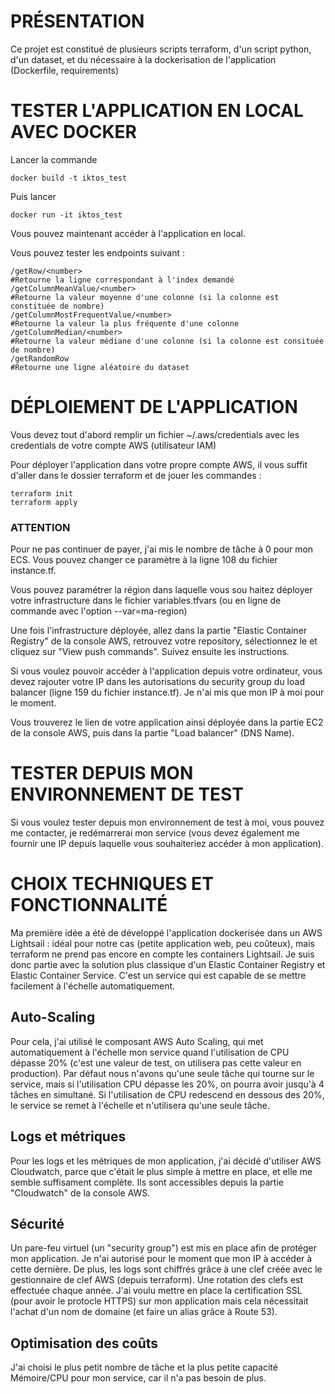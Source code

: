 # PRÉSENTATION

Ce projet est constitué de plusieurs scripts terraform, d'un script python, d'un dataset, et du nécessaire à la dockerisation de l'application (Dockerfile, requirements)

# TESTER L'APPLICATION EN LOCAL AVEC DOCKER

Lancer la commande
```
docker build -t iktos_test
```
Puis lancer 
```
docker run -it iktos_test
```
Vous pouvez maintenant accéder à l'application en local.


Vous pouvez tester les endpoints suivant : 

```
/getRow/<number>
#Retourne la ligne correspondant à l'index demandé
/getColumnMeanValue/<number>
#Retourne la valeur moyenne d'une colonne (si la colonne est constituée de nombre)
/getColumnMostFrequentValue/<number>
#Retourne la valeur la plus fréquente d'une colonne
/getColumnMedian/<number>
#Retourne la valeur médiane d'une colonne (si la colonne est consituée de nombre)
/getRandomRow
#Retourne une ligne aléatoire du dataset
```
# DÉPLOIEMENT DE L'APPLICATION

Vous devez tout d'abord remplir un fichier ~/.aws/credentials avec les credentials de votre compte AWS (utilisateur IAM)

Pour déployer l'application dans votre propre compte AWS, il vous suffit d'aller dans le dossier terraform et de jouer les commandes : 

```
terraform init 
terraform apply
```

### ATTENTION ###
Pour ne pas continuer de payer, j'ai mis le nombre de tâche à 0 pour mon ECS. Vous pouvez changer ce paramètre à la ligne 108 du fichier instance.tf.

Vous pouvez paramétrer la région dans laquelle vous sou
haitez déployer votre infrastructure dans le fichier variables.tfvars (ou en ligne de commande avec l'option --var=ma-region)

Une fois l'infrastructure déployée, allez dans la partie "Elastic Container Registry" de la console AWS, retrouvez votre repository, sélectionnez le et cliquez sur "View push commands". Suivez ensuite les instructions.

Si vous voulez pouvoir accéder à l'application depuis votre ordinateur, vous devez rajouter votre IP dans les autorisations du security group du load balancer (ligne 159 du fichier instance.tf). Je n'ai mis que mon IP à moi pour le moment.

Vous trouverez le lien de votre application ainsi déployée dans la partie EC2 de la console AWS, puis dans la partie "Load balancer" (DNS Name).

# TESTER DEPUIS MON ENVIRONNEMENT DE TEST

Si vous voulez tester depuis mon environnement de test à moi, vous pouvez me contacter, je redémarrerai mon service (vous devez également me fournir une IP depuis laquelle vous souhaiteriez accéder à mon application).


# CHOIX TECHNIQUES ET FONCTIONNALITÉ

Ma première idée a été de développé l'application dockerisée dans un AWS Lightsail : idéal pour notre cas (petite application web, peu coûteux), mais terraform ne prend pas encore en compte les containers Lightsail.
Je suis donc partie avec la solution plus classique d'un Elastic Container Registry et Elastic Container Service.
C'est un service qui est capable de se mettre facilement à l'échelle automatiquement. 

## Auto-Scaling
Pour cela, j'ai utilisé le composant AWS Auto Scaling, qui met automatiquement à l'échelle mon service quand l'utilisation de CPU dépasse 20% (c'est une valeur de test, on utilisera pas cette valeur en production). Par défaut nous n'avons qu'une seule tâche qui tourne sur le service, mais si l'utilisation CPU dépasse les 20%, on pourra avoir jusqu'à 4 tâches en simultané. Si l'utilisation de CPU redescend en dessous des 20%, le service se remet à l'échelle et n'utilisera qu'une seule tâche.

## Logs et métriques
Pour les logs et les métriques de mon application, j'ai décidé d'utiliser AWS Cloudwatch, parce que c'était le plus simple à mettre en place, et elle me semble suffisament complète. Ils sont accessibles depuis la partie "Cloudwatch" de la console AWS.

## Sécurité
Un pare-feu virtuel (un "security group") est mis en place afin de protéger mon application. Je n'ai autorisé pour le moment que mon IP à accéder à cette dernière. De plus, les logs sont chiffrés grâce à une clef créée avec le gestionnaire de clef AWS (depuis terraform). Une rotation des clefs est effectuée chaque année.
J'ai voulu mettre en place la certification SSL (pour avoir le protocle HTTPS) sur mon application mais cela nécessitait l'achat d'un nom de domaine (et faire un alias grâce à Route 53).

## Optimisation des coûts
J'ai choisi le plus petit nombre de tâche et la plus petite capacité Mémoire/CPU pour mon service, car il n'a pas besoin de plus. 